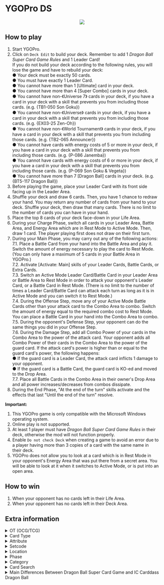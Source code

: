 # YGOPro DS

<p align="center">
	<img src="https://user-images.githubusercontent.com/18324297/82504928-da1d2280-9afc-11ea-9293-8748907ca8d2.png">
</p>

## How to play
1. Start YGOPro.
2. Click on `Deck Edit` to build your deck. Remember to add 1 _Dragon Ball Super Card Game Rules_ and 1 Leader Card!<br>
If you do not build your deck according to the following rules, you will lose the game and have to rebuild your deck:<br>
● Your deck must be exactly 50 cards.<br>
● You must have exactly 1 Leader Card.<br>
● You cannot have more than 1 [Ultimate] card in your deck.<br>
● You cannot have more than 4 [Super Combo] cards in your deck.<br>
● You cannot have non-《Universe 7》 cards in your deck, if you have a card in your deck with a skill that prevents you from including those cards. (e.g. {TB1-050 Son Goku})<br>
● You cannot have non-《Universe》 cards in your deck, if you have a card in your deck with a skill that prevents you from including those cards. (e.g. {EX03-25 Zen-Oh})<br>
● You cannot have non-《World Tournament》 cards in your deck, if you have a card in your deck with a skill that prevents you from including those cards. (e.g. {TB2-065 Announcer})<br>
● You cannot have cards with energy costs of 5 or more in your deck, if you have a card in your deck with a skill that prevents you from including those cards. (e.g. {P-086 Janemba})<br>
● You cannot have cards with energy costs of 6 or more in your deck, if you have a card in your deck with a skill that prevents you from including those cards. (e.g. {P-069 Son Goku & Vegeta})<br>
● You cannot have more than 7 [Dragon Ball] cards in your deck. (e.g. {BT5-117 Dragon Ball})
3. Before playing the game, place your Leader Card with its front side facing up in the Leader Area.<br>
4. Shuffle your deck and draw 6 cards. Then, you have 1 chance to redraw your hand. You may return any number of cards from your hand to your deck. Shuffle your deck, then draw that many cards. There is no limit to the number of cards you can have in your hand.<br>
5. Place the top 8 cards of your deck face-down in your Life Area.<br>
6. During your Charge Phase, switch all cards in your Leader Area, Battle Area, and Energy Area which are in Rest Mode to Active Mode. Then, draw 1 card. The player playing first does not draw on their first turn.<br>
7. During your Main Phase, you may carry out any of the following actions:<br>
	7.1. Place a Battle Card from your hand into the Battle Area and play it. Switch the amount of energy necessary to play the card to Rest Mode. (You can only have a maximum of 5 cards in your Battle Area in YGOPro.)<br>
	7.2. Activate [Activate: Main] skills of your Leader Cards, Battle Cards, or Extra Cards.<br>
	7.3. Switch an Active Mode Leader Card/Battle Card in your Leader Area or Battle Area to Rest Mode in order to attack your opponent's Leader Card, or a Battle Card in Rest Mode. (There is no limit to the number of times a Leader Card/Battle Card can attack each turn as long as it is in Active Mode and you can switch it to Rest Mode.)<br>
	7.4. During the Offense Step, move any of your Active Mode Battle Cards other than your attack card to the Combo Area to combo. Switch the amount of energy equal to the required combo cost to Rest Mode. You can place a Battle Card in your hand into the Combo Area to combo.<br>
	7.5. During the opponent's Defense Step, your opponent can do the same things you did in your Offense Step.<br>
	7.6. During the Damage Step, add all Combo Power of your cards in the Combo Area to the power of the attack card. Your opponent adds all Combo Power of their cards in the Combo Area to the power of the guard card. If the attack card's power is higher than or equal to the guard card's power, the following happens:<br>
	● If the guard card is a Leader Card, the attack card inflicts 1 damage to your opponent.<br>
	● If the guard card is a Battle Card, the guard card is KO-ed and moved to the Drop Area.<br>
	7.7. Place all Battle Cards in the Combo Area in their owner's Drop Area and all power increases/decreases from combos dissipate.<br>
8. During the End Phase, "At the end of the turn" skills activate and the effects that last "Until the end of the turn" resolve.

**Important:**
1. This YGOPro game is only compatible with the Microsoft Windows operating system.
2. Online play is not supported.
3. At least 1 player must have _Dragon Ball Super Card Game Rules_ in their deck, otherwise the mod will not function properly.
4. Enable `Do not check Deck` when creating a game to avoid an error due to a player having more than 3 copies of a card with the same name in their deck.
5. YGOPro does not allow you to look at a card which is in Rest Mode in your opponent's Energy Area that was put there from a secret area. You will be able to look at it when it switches to Active Mode, or is put into an open area.

## How to win
1. When your opponent has no cards left in their Life Area.
2. When your opponent has no cards left in their Deck Area.

## Extra information
<details>
<summary>OT (OCG/TCG)</summary>

- `0x1	OCG` = **N/A**
- `0x2	TCG` = Official card
- `0x3	OCG+TCG` = **N/A**
- `0x4	Anime/Custom` = Unofficial card
</details>
<details>
<summary>Card Type</summary>

- `0x1800001	Monster+Xyz+Pendulum` = Leader Card
	- `Attribute` = Color
	- `Level` = 0
	- `ATK` = Power
- `0x1000021	Monster+Effect+Pendulum` = Battle Card
- `0x1001021	Monster+Effect+Tuner+Pendulum` = Skill-less Battle Card
	- `Attribute` = Color
	- `Level` = Total Energy Cost
	- `ATK` = Power
	- `DEF` = Combo Power
- `0x1000003	Monster+Spell+Pendulum` = Extra Card
- `0x1080003	Monster+Spell+Field+Pendulum` = [Field] Extra Card
	- `Attribute` = Color
	- `Level` = Total Energy Cost
- `0x800	Gemini` = Multicolor card
</details>
<details>
<summary>Attribute</summary>

- `0x1	EARTH` = Red
- `0x2	WATER` = Blue
- `0x4	FIRE` = Green
- `0x8	WIND` = Yellow
- `0x10	LIGHT` = Black
</details>
<details>
<summary>Setcode</summary>

- Refer to `!setname` in `strings.conf`.
</details>
<details>
<summary>Location</summary>

- `0x2	Hand` = Combo Area (temporary revealed cards)
- `0x4	Extra Monster Zone` = Leader Area
- `0x4	Main Monster Zone` = Battle Area
- `0x10	Graveyard` = Energy Area (Active Mode)
- `0x20	Banished` = Energy Area (Rest Mode) (text color = blue)
- `0x20	Banished` = Drop Area (text color = black)
- `0x20	Banished` = Life Area (face-down cards) (text color = blue)
- `0x40	Extra Deck` = The Warp (face-up cards) (text color = black)
- `0x80	Xyz Material` = Absorbed cards
</details>
<details>
<summary>Phase</summary>

1. `EVENT_PREDRAW` = Charge Phase = Switch all your cards which are in Rest Mode to Active Mode.
2. `PHASE_DRAW` = Charge Phase = Draw 1 card from your deck.
3. `PHASE_STANDBY` = Charge Phase = You may place 1 card from your hand into the Energy Area.
4. `PHASE_MAIN1` = Main Phase = You may play Battle Cards from your hand and activate card skills.
5. `PHASE_BATTLE` = Main Phase = (while not attacking) = You may play Battle Cards from your hand and activate card skills.
6. `PHASE_BATTLE` (while attacking) = Main Phase = You may attack an opponent's Leader Card or Battle Card.
7. `PHASE_MAIN2` = **N/A**
8. `PHASE_END` = End Phase = "At the end of the turn" skills activate now.
</details>
<details>
<summary>Category</summary>

- `0x1	Destroy Spell/Trap` = Decrease the number of cards in the opponent's Combo Area
- `0x2	Destroy Monster` = KO a Battle Card; [Revenge]
- `0x4	Banish Card` = Put a card into the Drop Area; [Critical]
- `0x8	Send to Graveyard` = Put a card into the Energy Area
- `0x10	Return to Hand` = Return a card from the Battle Area to a player's hand; [Swap]
- `0x20	Return to Deck` = Put a card into a player's deck
- `0x40	Destroy Hand` = Decrease the opponent's hand size
- `0x80	Destroy Deck` = Decrease the opponent's deck size
- `0x100	Increase Draw` = Draw a card from the deck
- `0x200	Search Deck` = Look at a player's deck
- `0x400	GY to Hand/Field` = Put a card into the Warp
- `0x800	Change Battle Position` = Switch a card's position or flip a card over; [Awaken]; [Blocker]; [Attack]
- `0x1000	Get Control` = Gain control of an opponent's Battle Card
- `0x2000	Increase/Decrease ATK/DEF` = Increase or decrease a card's Power or Combo Power
- `0x4000	Piercing` = [Double Strike]; [Triple Strike]; [Quadruple Strike]; [Victory Strike]
- `0x8000	Attack Multiple Times` = [Dual Attack]; [Triple Attack]
- `0x10000	Limit Attack` = Prevent a card from attacking; switch the target of an attack; [Blocker]
- `0x20000	Direct Attack` = Allow a card to attack Battle Cards that are in Active Mode
- `0x40000	Special Summon` = Play a card
- `0x80000	Token` = Lists a Token in the card's text
- `0x100000	Type-related` = Lists "character", "special trait" or a particular character or special trait in the card's text
- `0x200000	Attribute-related` = Lists "color" or a particular color in the card's text
- `0x400000	Reduce LP` = Inflict damage to the opponent
- `0x800000	Increase LP` = ～Reserved～
- `0x1000000	Cannot Be Destroyed` = Prevent a card from being KO-ed; [Indestructible]
- `0x2000000	Cannot Be Targeted` = [Barrier]
- `0x4000000	Counter` = ～Reserved～
- `0x8000000	Gamble` = ～Reserved～
- `0x10000000	Fusion` = [Union]
- `0x20000000	Synchro` = ～Reserved～
- `0x40000000	Xyz` = [Evolve]
- `0x80000000	Negate Effect` = Negate a card's skill
- Uncategorized: `Increase/Decrease Energy Cost`, `Play for Free`, `Remove from Game`
</details>
<details>
<summary>Card Search</summary>

You can search for the following specific card information in YGOPro:
- Card Skill: Use the `No Skill` tab for skill-less cards
- Card Type: Use the `Type` tab, or type `Type:` in the search
- Character: **N/A** (You can type `<Character>`, `<` or `>` to list all cards that reference a character)
- Color: Use the `Color` tab, or type `Color:` in the search bar
- Combo Energy: **N/A**
- Combo Power: Use the `Combo` tab
- Energy Cost: Use the `Cost` tab
- Era: Type `Era:` in the search bar
- Power: Use the `Power` tab
- Rarity: **N/A**
- Series (Card Set): **N/A**
- Special Trait: **N/A** (You can type `<<Special Trait>>`, `<<` or `>>` to list all cards that reference a special trait)
</details>
<details>
<summary>Main Differences Between Dragon Ball Super Card Game and IC Carddass Dragon Ball</summary>

**TCG vs. OCG**
- Dragon Ball Super Card Game is TCG-only.
	- `Cards from IC Carddass Dragon Ball are not compatible.`
- [IC Carddass Dragon Ball](https://www.ic-dragonball.com/en.php) is OCG-only.
	- `Cards from Dragon Ball Super Card Game are not compatible.`

**Deck**
- Dragon Ball Super Card Game:
	- `You must have exactly 50 cards, excluding your Leader Card.`
	- `You can only have 4 of a card with the same card number in a deck.`
- IC Carddass Dragon Ball:
	- `You must have exactly 40 cards, excluding your Leader Card.`
	- `You can only have 3 of a card with the same card number in a deck.`

**Preparation**
- Dragon Ball Super Card Game:
	- `Draw 6 cards from your deck as your opening hand.`
	- `Place the top 8 cards of your deck in the Life Area face down.`
- IC Carddass Dragon Ball:
	- `Draw 3 cards from your deck as your opening hand.`
	- `Place the top 7 cards of your deck in the Life Area face down.`
	
**Energy Cost vs. Level**
- Dragon Ball Super Card Game:
	- `Battle and Extra Cards may have a specified cost.`
- IC Carddass Dragon Ball:
	- `Battle Cards do not have a specified cost - they only have a Level.`

**Battle Area**
- Dragon Ball Super Card Game:
	- `There is no limit to the number of Battle Cards you can play in the Battle Area.`
- IC Carddass Dragon Ball:
	- `You can only place up to 4 cards in the Battle Area.`<br>
	`(If you try to place a Battle Card in the Battle Area when you already have 4 Battle Cards out, take 1 of the cards that is already placed and put it in the Drop Area.)`

**Parentheses**
- Dragon Ball Super Card Game:
	- `｛｝ or {} indicate card names`
	- `<> indicate character names`
	- `《》 or <<>> indicate special traits`
- IC Carddass Dragon Ball:
	- `《》 or <<>> indicate card names`
	- `「 」 or "" indicate character names`

**Terminology**
- Dragon Ball Super Card Game: `Auto Skill` (activates upon attack) • IC Carddass Dragon Ball: `Attack Skill`
- Dragon Ball Super Card Game: `Permanent Skill` • IC Carddass Dragon Ball: `Active Skill`
- Dragon Ball Super Card Game: `No Skill` • IC Carddass Dragon Ball: `Unskilled`
- Dragon Ball Super Card Game: `Awaken` • IC Carddass Dragon Ball: `Unleash`
- Dragon Ball Super Card Game: `Life` • IC Carddass Dragon Ball: `Life Points`
- Dragon Ball Super Card Game: `Energy (Color) Cost` • IC Carddass Dragon Ball: `Level`
- Dragon Ball Super Card Game: **N/A** • IC Carddass Dragon Ball: `Battle Phase`
- Dragon Ball Super Card Game: `Combo Area` • IC Carddass Dragon Ball: `Melee (Ransen) Area`
- Dragon Ball Super Card Game: Combined `Power` from a combo • IC Carddass Dragon Ball: `Total points`
</details>
